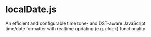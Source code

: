localDate.js
============

An efficient and configurable timezone- and DST-aware JavaScript time/date formatter with realtime updating (e.g. clock) functionality

